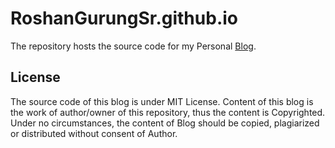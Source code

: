 # RoshanGurungSr.github.io
The repository hosts the source code for my Personal [Blog](https://roshangurungsr.github.io/).

## License
The source code of this blog is under MIT License. Content of this blog is the work of author/owner of this repository, 
thus the content is Copyrighted. Under no circumstances, the content of Blog should be copied, plagiarized or 
distributed without consent of Author.

